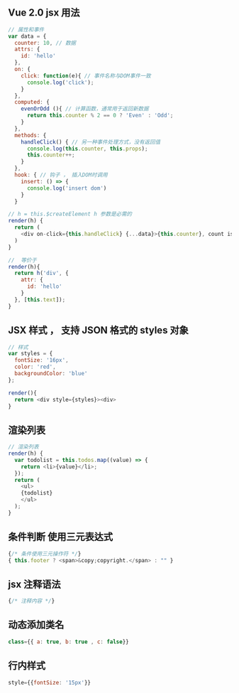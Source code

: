 ## Vue 2.0 jsx 用法
```javascript
// 属性和事件
var data = {
  counter: 10, // 数据
  attrs: {
    id: 'hello'
  },
  on: {
    click: function(e){ // 事件名称与DOM事件一致
      console.log('click');
    }
  },
  computed: {
    evenOrOdd (){ // 计算函数，通常用于返回新数据
      return this.counter % 2 == 0 ? 'Even' : 'Odd';
    }
  },
  methods: {
    handleClick() { // 另一种事件处理方式，没有返回值
      console.log(this.counter, this.props);
      this.counter++;
    }
  },
  hook: { // 钩子 ， 插入DOM时调用
    insert: () => {
      console.log('insert dom')
    }
  }

// h = this.$createElement h 参数是必需的
render(h) {
  return (
    <div on-click={this.handleClick} {...data}>{this.counter}, count is { this.evenOrOdd }</div>
  )
}

//  等价于
render(h){
  return h('div', {
    attr: {
      id: 'hello'
    }
  }, [this.text]);
}

```
## JSX 样式 ， 支持 JSON 格式的 styles 对象
```javascript
// 样式
var styles = {
  fontSize: '16px',
  color: 'red',
  backgroundColor: 'blue'
};

render(){
  return <div style={styles}><div>
}
```
## 渲染列表
```javascript
// 渲染列表
render(h) {
  var todolist = this.todos.map((value) => {
    return <li>{value}</li>;
  });
  return (
    <ul>
    {todolist}
    </ul>
  );
}
```
## 条件判断 使用三元表达式
```javascript
{/* 条件使用三元操作符 */}
{ this.footer ? <span>&copy;copyright.</span> : "" }
```
## jsx 注释语法
```javascript
{/* 注释内容 */}
```
## 动态添加类名
```javascript
class={{ a: true, b: true , c: false}}

```
## 行内样式
```javascript
style={{fontSize: '15px'}}
```
